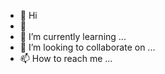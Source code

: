 - 👋 Hi
- 👀 
- 🌱 I’m currently learning ...
- 💞️ I’m looking to collaborate on ...
- 📫 How to reach me ...

<!---
Risky1023/Risky1023 is a ✨ special ✨ repository because its `README.md` (this file) appears on your GitHub profile.
You can click the Preview link to take a look at your changes.
--->
